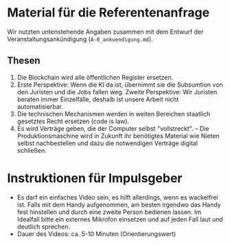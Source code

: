 # Material für die Referentenanfrage

Wir nutzten untenstehende Angaben zusammen mit dem Entwurf der Veranstaltungsankündigung (`A-0_ankuendigung.md`).

## Thesen

1. Die Blockchain wird alle öffentlichen Register ersetzen. 
2. Erste Perspektive: Wenn die KI da ist, übernimmt sie die Subsumtion von den Juristen und die Jobs fallen weg. 
   Zweite Perspektive: Wir Juristen beraten immer Einzelfälle, deshalb ist unsere Arbeit nicht automatisierbar.
3. Die technischen Mechanismen werden in weiten Bereichen staatlich gesetztes Recht ersetzen (code is law).
4. Es wird Verträge geben, die der Computer selbst "vollstreckt". – Die Produktionsmaschine wird in Zukunft ihr benötigtes Material wie Nieten selbst nachbestellen und dazu die notwendigen Verträge digital schließen.

# Instruktionen für Impulsgeber

- Es darf ein einfaches Video sein, es hilft allerdings, wenn es wackelfrei ist. Falls mit dem Handy aufgenommen, am besten irgendwo das Handy fest hinstellen und durch eine zweite Person bedienen lassen. Im Idealfall bitte ein externes Mikrofon einsetzen und auf jeden Fall laut und deutlich sprechen.
- Dauer des Videos: ca. 5-10 Minuten (Orientierungswert)